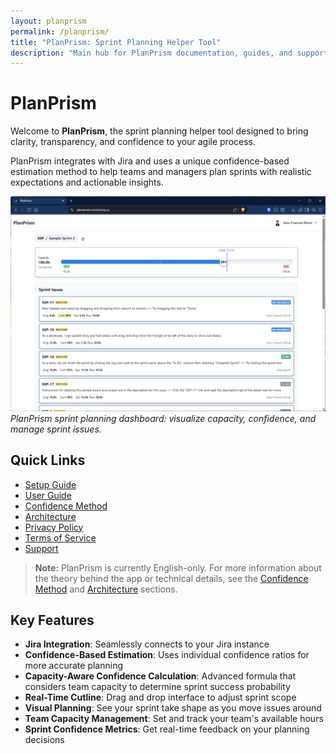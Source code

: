 ```yaml
---
layout: planprism
permalink: /planprism/
title: "PlanPrism: Sprint Planning Helper Tool"
description: "Main hub for PlanPrism documentation, guides, and support."
---
```


# PlanPrism

Welcome to **PlanPrism**, the sprint planning helper tool designed to bring clarity, transparency, and confidence to your agile process.

PlanPrism integrates with Jira and uses a unique confidence-based estimation method to help teams and managers plan sprints with realistic expectations and actionable insights.

![PlanPrism Dashboard](/images/planprism/screenshot.png)
_PlanPrism sprint planning dashboard: visualize capacity, confidence, and manage sprint issues._

## Quick Links

- [Setup Guide](/planprism/setup/)
- [User Guide](/planprism/user-guide/)
- [Confidence Method](/planprism/confidence-method/)
- [Architecture](/planprism/architecture/)
- [Privacy Policy](/planprism/privacy/)
- [Terms of Service](/planprism/terms/)
- [Support](/planprism/support/)

> **Note:** PlanPrism is currently English-only. For more information about the theory behind the app or technical details, see the [Confidence Method](/planprism/confidence-method/) and [Architecture](/planprism/architecture/) sections.

## Key Features

- **Jira Integration**: Seamlessly connects to your Jira instance
- **Confidence-Based Estimation**: Uses individual confidence ratios for more accurate planning
- **Capacity-Aware Confidence Calculation**: Advanced formula that considers team capacity to determine sprint success probability
- **Real-Time Cutline**: Drag and drop interface to adjust sprint scope
- **Visual Planning**: See your sprint take shape as you move issues around
- **Team Capacity Management**: Set and track your team's available hours
- **Sprint Confidence Metrics**: Get real-time feedback on your planning decisions
